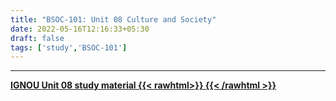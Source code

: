 ```yaml
---
title: "BSOC-101: Unit 08 Culture and Society"
date: 2022-05-16T12:16:33+05:30
draft: false
tags: ['study','BSOC-101']
---
```


----

[**IGNOU Unit 08 study material {{< rawhtml>}}
<ion-icon name="download-outline"></ion-icon>
{{< /rawhtml >}}**](https://drive.google.com/file/d/1J6rJ-u5iw3VVmJ_VA6ikc5HZHiSE53s4/view?usp=sharing)